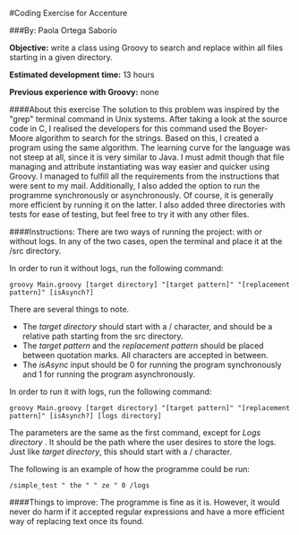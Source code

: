 #Coding Exercise for Accenture

###By: Paola Ortega Saborío

**Objective:** write a class using Groovy to search and replace within all files starting in a given directory.

**Estimated development time:** 13 hours

**Previous experience with Groovy:** none

####About this exercise
The solution to this problem was inspired by the "grep" terminal command in Unix systems. After taking a look at the source code in C, I realised the developers for this command used the Boyer-Moore algorithm to search for the strings. Based on this, I created a program using the same algorithm. The learning curve for the language was not steep at all, since it is very similar to Java. I must admit though that file managing and attribute instantiating was way easier and quicker using Groovy. I managed to fulfill all the requirements from the instructions that were sent to my mail. Additionally, I also added the option to run the programme synchronously or asynchronously. Of course, it is generally more efficient by running it on the latter. I also added three directories with tests for ease of testing, but feel free to try it with any other files.

####Instructions:
There are two ways of running the project: with or without logs. In any of the two cases,  open the terminal and place it at the /src directory. 

In order to run it without logs, run the following command:
<pre><code>groovy Main.groovy [target directory] "[target pattern]" "[replacement pattern]" [isAsynch?]</code></pre>

There are several things to note. 
- The _target directory_ should start with a / character, and should be a relative path starting from the src directory. 
- The _target pattern_ and the _replacement pattern_ should be placed between quotation marks. All characters are accepted in between.
- The _isAsync_ input should be 0 for running the program synchronously and 1 for running the program asynchronously.

In order to run it with logs, run the following command:
<pre><code>groovy Main.groovy [target directory] "[target pattern]" "[replacement pattern]" [isAsynch?] [logs directory]</code></pre>

The parameters are the same as the first command, except for _Logs directory_ . It should be the path where the user desires to store the logs. Just like _target directory_, this should start with a / character.

The following is an example of how the programme could be run:
<pre><code>/simple_test " the " " ze " 0 /logs</code></pre>

####Things to improve:
The programme is fine as it is. However, it would never do harm if it accepted regular expressions and have a more efficient way of replacing text once its found.
